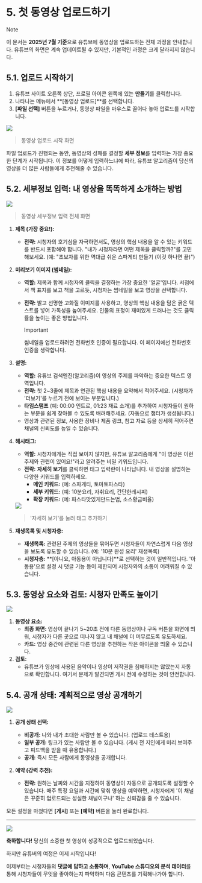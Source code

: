 # 5. 첫 동영상 업로드하기

> [!NOTE]
> 이 문서는 **2025년 7월 기준**으로 유튜브에 동영상을 업로드하는 전체 과정을 안내합니다. 유튜브의 화면은 계속 업데이트될 수 있지만, 기본적인 과정은 크게 달라지지 않습니다.

## 5.1. 업로드 시작하기

1.  유튜브 사이트 오른쪽 상단, 프로필 아이콘 왼쪽에 있는 **만들기**를 클릭합니다.
2.  나타나는 메뉴에서 **[동영상 업로드]**를 선택합니다.
3.  **[파일 선택]** 버튼을 누르거나, 동영상 파일을 마우스로 끌어다 놓아 업로드를 시작합니다.

<img src="src/05/upload_start.png" />

> 동영상 업로드 시작 화면

파일 업로드가 진행되는 동안, 동영상의 성패를 결정할 **세부 정보**를 입력하는 가장 중요한 단계가 시작됩니다. 이 정보를 어떻게 입력하느냐에 따라, 유튜브 알고리즘이 당신의 영상을 더 많은 사람들에게 추천해줄 수 있습니다.

## 5.2. 세부정보 입력: 내 영상을 똑똑하게 소개하는 방법

<img src="src/05/upload_info.png" />

> 동영상 세부정보 입력 전체 화면

1.  **제목 (가장 중요!):**

    - **전략:** 시청자의 호기심을 자극하면서도, 영상의 핵심 내용을 알 수 있는 키워드를 반드시 포함해야 합니다. "내가 시청자라면 어떤 제목을 클릭할까?"를 고민해보세요. (예: "초보자를 위한 역대급 쉬운 스파게티 만들기 (이것 하나면 끝)")

2.  **미리보기 이미지 (썸네일):**

    - **역할:** 제목과 함께 시청자의 클릭을 결정하는 가장 중요한 '얼굴'입니다. 서점에서 책 표지를 보고 책을 고르듯, 시청자는 썸네일을 보고 영상을 선택합니다.
    - **전략:** 밝고 선명한 고화질 이미지를 사용하고, 영상의 핵심 내용을 담은 굵은 텍스트를 넣어 가독성을 높여주세요. 인물의 표정이 재미있게 드러나는 것도 클릭률을 높이는 좋은 방법입니다.

      > [!Important]
      > 썸네일을 업로드하려면 전화번호 인증이 필요합니다. 이 페이지에선 전화번호 인증을 생략합니다.

3.  **설명:**

    - **역할:** 유튜브 검색엔진(알고리즘)이 영상의 주제를 파악하는 중요한 텍스트 영역입니다.
    - **전략:** 첫 2~3줄에 제목과 연관된 핵심 내용을 요약해서 적어주세요. (시청자가 '더보기'를 누르기 전에 보이는 부분입니다.)
    - **타임스탬프** (예: 00:00 인트로, 01:23 재료 소개)를 추가하여 시청자들이 원하는 부분을 쉽게 찾아볼 수 있도록 배려해주세요. (자동으로 챕터가 생성됩니다.)
    - 영상과 관련된 정보, 사용한 장비나 제품 링크, 참고 자료 등을 상세히 적어주면 채널의 신뢰도를 높일 수 있습니다.

4.  **해시태그:**

    - **역할:** 시청자에게는 직접 보이지 않지만, 유튜브 알고리즘에게 "이 영상은 이런 주제와 관련이 있어요!"라고 알려주는 비밀 키워드입니다.
    - **전략:** **자세히 보기**를 클릭하면 태그 입력란이 나타납니다. 내 영상을 설명하는 다양한 키워드를 입력하세요.
      - **메인 키워드:** (예: 스파게티, 토마토파스타)
      - **세부 키워드:** (예: 10분요리, 자취요리, 간단한레시피)
      - **확장 키워드:** (예: 파스타맛있게만드는법, 소스황금비율)

    <img src="src/05/hashtag.png" />

    > '자세히 보기'를 눌러 태그 추가하기

5.  **재생목록 및 시청자층:**
    - **재생목록:** 관련된 주제의 영상들을 묶어두면 시청자들이 자연스럽게 다음 영상을 보도록 유도할 수 있습니다. (예: '10분 완성 요리' 재생목록)
    - **시청자층:** **[아니요, 아동용이 아닙니다]**로 선택하는 것이 일반적입니다. '아동용'으로 설정 시 댓글 기능 등이 제한되어 시청자와의 소통이 어려워질 수 있습니다.

## 5.3. 동영상 요소와 검토: 시청자 만족도 높이기

<img src="src/05/media_element.png" />

1.  **동영상 요소:**
    - **최종 화면:** 영상이 끝나기 5~20초 전에 다른 동영상이나 구독 버튼을 화면에 띄워, 시청자가 다른 곳으로 떠나지 않고 내 채널에 더 머무르도록 유도하세요.
    - **카드:** 영상 중간에 관련된 다른 영상을 추천하는 작은 아이콘을 띄울 수 있습니다.
2.  **검토:**
    - 유튜브가 영상에 사용된 음악이나 영상이 저작권을 침해하지는 않았는지 자동으로 확인합니다. 여기서 문제가 발견되면 게시 전에 수정하는 것이 안전합니다.

## 5.4. 공개 상태: 계획적으로 영상 공개하기

<img src="src/05/reveal.png" />

1.  **공개 상태 선택:**
    - **비공개:** 나와 내가 초대한 사람만 볼 수 있습니다. (업로드 테스트용)
    - **일부 공개:** 링크가 있는 사람만 볼 수 있습니다. (게시 전 지인에게 미리 보여주고 피드백을 받을 때 유용합니다.)
    - **공개:** 즉시 모든 사람에게 동영상을 공개합니다.
2.  **예약 (강력 추천):**

    - **전략:** 원하는 날짜와 시간을 지정하여 동영상이 자동으로 공개되도록 설정할 수 있습니다. 매주 특정 요일과 시간에 맞춰 영상을 예약하면, 시청자에게 '이 채널은 꾸준히 업로드되는 성실한 채널이구나' 하는 신뢰감을 줄 수 있습니다.

모든 설정을 마쳤다면 **[게시]** 또는 **[예약]** 버튼을 눌러 완료합니다.

---

<img src="src/05/final.png" />

**축하합니다!** 당신의 소중한 첫 영상이 성공적으로 업로드되었습니다.

하지만 유튜버의 여정은 이제 시작입니다!

이제부터는 시청자들의 **댓글에 답하고 소통하며**, **YouTube 스튜디오의 분석 데이터**를 통해 시청자들이 무엇을 좋아하는지 파악하며 다음 콘텐츠를 기획해나가야 합니다.
